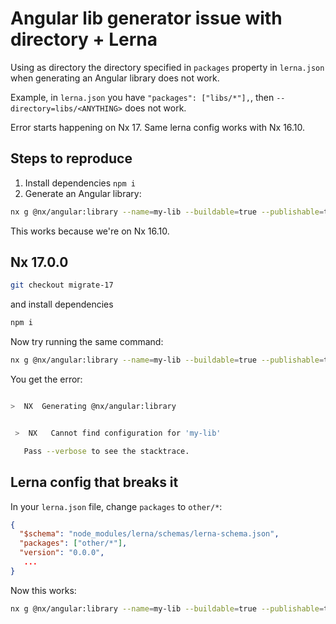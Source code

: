 # Angular lib generator issue with directory + Lerna

Using as directory the directory specified in `packages` property in `lerna.json` when generating an Angular library does not work.

Example, in `lerna.json` you have `"packages": ["libs/*"],`, then `--directory=libs/<ANYTHING>` does not work.

Error starts happening on Nx 17. Same lerna config works with Nx 16.10.

## Steps to reproduce

1. Install dependencies `npm i`
2. Generate an Angular library:

```bash
nx g @nx/angular:library --name=my-lib --buildable=true --publishable=true --importPath=@myorg/my-lib  --directory=libs/my-lib  --projectNameAndRootFormat=as-provided --dry-run
```

This works because we're on Nx 16.10.

## Nx 17.0.0

```bash
git checkout migrate-17
```

and install dependencies

```bash
npm i
```

Now try running the same command:

```bash
nx g @nx/angular:library --name=my-lib --buildable=true --publishable=true --importPath=@myorg/my-lib  --directory=libs/my-lib  --projectNameAndRootFormat=as-provided --dry-run
```

You get the error:

```bash

>  NX  Generating @nx/angular:library


 >  NX   Cannot find configuration for 'my-lib'

   Pass --verbose to see the stacktrace.
```

## Lerna config that breaks it

In your `lerna.json` file, change `packages` to `other/*`:

```json
{
  "$schema": "node_modules/lerna/schemas/lerna-schema.json",
  "packages": ["other/*"],
  "version": "0.0.0",
   ...
}
```

Now this works:

```bash
nx g @nx/angular:library --name=my-lib --buildable=true --publishable=true --importPath=@myorg/my-lib  --directory=libs/my-lib  --projectNameAndRootFormat=as-provided --dry-run
```
